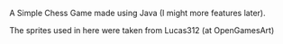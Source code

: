 A Simple Chess Game made using Java (I might more features later).

The sprites used in here were taken from Lucas312 (at OpenGamesArt)
